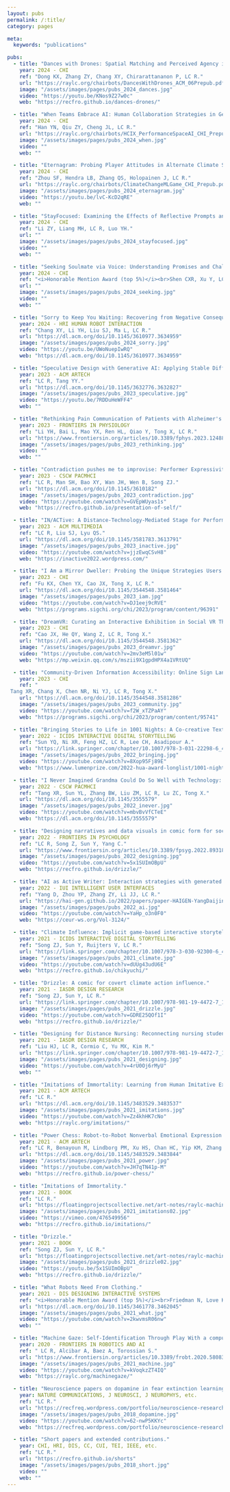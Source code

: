 ```yaml
---
layout: pubs
permalink: /:title/
category: pages

meta:
  keywords: "publications"

pubs:
  - title: "Dances with Drones: Spatial Matching and Perceived Agency in Improvised Movements with Drone and Human Partners."
    year: 2024 - CHI
    ref: "Dong KX, Zhang ZY, Chang XY, Chirarattananon P, LC R."
    url: "https://raylc.org/chairbots/DancesWithDrones_ACM_06Prepub.pdf"
    image: "/assets/images/pages/pubs_2024_dances.jpg"
    video: "https://youtu.be/KNos9Z27w0c"
    web: "https://recfro.github.io/dances-drones/"

  - title: "When Teams Embrace AI: Human Collaboration Strategies in Generative Prompting in a Creative Design Task."
    year: 2024 - CHI
    ref: "Han YN, Qiu ZY, Cheng JL, LC R."
    url: "https://raylc.org/chairbots/HCIX_PerformanceSpaceAI_CHI_Prepub.pdf"
    image: "/assets/images/pages/pubs_2024_when.jpg"
    video: ""
    web: ""

  - title: "Eternagram: Probing Player Attitudes in Alternate Climate Scenarios Through a ChatGPT-Driven Text Adventure."
    year: 2024 - CHI
    ref: "Zhou SF, Hendra LB, Zhang QS, Holopainen J, LC R."
    url: "https://raylc.org/chairbots/ClimateChangeMLGame_CHI_Prepub.pdf"
    image: "/assets/images/pages/pubs_2024_eternagram.jpg"
    video: "https://youtu.be/lvC-KcD2qRE"
    web: ""

  - title: "StayFocused: Examining the Effects of Reflective Prompts and Chatbot Support on Compulsive Smartphone Use."
    year: 2024 - CHI
    ref: "Li ZY, Liang MH, LC R, Luo YH."
    url: ""
    image: "/assets/images/pages/pubs_2024_stayfocused.jpg"
    video: ""
    web: ""

  - title: "Seeking Soulmate via Voice: Understanding Promises and Challenges of Online Synchronized Voice-Based Mobile Dating."
    year: 2024 - CHI
    ref: "<i>Honorable Mention Award (top 5%)</i><br>Shen CXR, Xu Y, LC R, Lu ZC."
    url: ""
    image: "/assets/images/pages/pubs_2024_seeking.jpg"
    video: ""
    web: ""

  - title: "Sorry to Keep You Waiting: Recovering from Negative Consequences Resulting from Service Robot Unintended Rejection."
    year: 2024 - HRI HUMAN ROBOT INTERACTION
    ref: "Chang XY, Li YH, Liu SJ, Ma L, LC R."
    url: "https://dl.acm.org/doi/10.1145/3610977.3634959"
    image: "/assets/images/pages/pubs_2024_sorry.jpg"
    video: "https://youtu.be/UWoNuepIwRQ"
    web: "https://dl.acm.org/doi/10.1145/3610977.3634959"

  - title: "Speculative Design with Generative AI: Applying Stable Diffusion and ChatGPT to imagining climate change futures."
    year: 2023 - ACM ARTECH
    ref: "LC R, Tang YY."
    url: "https://dl.acm.org/doi/10.1145/3632776.3632827"
    image: "/assets/images/pages/pubs_2023_speculative.jpg"
    video: "https://youtu.be/7RDDuHeWFF4"
    web: ""

  - title: "Rethinking Pain Communication of Patients with Alzheimer's Disease Through E-Textile Interaction Design."
    year: 2023 - FRONTIERS IN PHYSIOLOGY
    ref: "Li YH, Bai L, Mao YX, Ren HL, Qiao Y, Tong X, LC R."
    url: "https://www.frontiersin.org/articles/10.3389/fphys.2023.1248893/full"
    image: "/assets/images/pages/pubs_2023_rethinking.jpg"
    video: ""
    web: ""

  - title: "Contradiction pushes me to improvise: Performer Expressivity and Engagement in Distanced Movement Performance Paradigms."
    year: 2023 - CSCW PACMHCI
    ref: "LC R, Man SH, Bao XY, Wan JH, Wen B, Song ZJ."
    url: "https://dl.acm.org/doi/10.1145/3610182"
    image: "/assets/images/pages/pubs_2023_contradiction.jpg"
    video: "https://youtube.com/watch?v=GVEpWUyas1s"
    web: "https://recfro.github.io/presentation-of-self/"

  - title: "IN/ACTive: A Distance-Technology-Mediated Stage for Performer-Audience Telepresence and Environmental Control."
    year: 2023 - ACM MULTIMEDIA
    ref: "LC R, Liu SJ, Lyu QS."
    url: "https://dl.acm.org/doi/10.1145/3581783.3613791"
    image: "/assets/images/pages/pubs_2023_inactive.jpg"
    video: "https://youtube.com/watch?v=jjzEwqCSvH8"
    web: "https://inactive2022.wordpress.com/"

  - title: "I Am a Mirror Dweller: Probing the Unique Strategies Users Take to Communicate in the Context of Mirrors in Social Virtual Reality."
    year: 2023 - CHI
    ref: "Fu KX, Chen YX, Cao JX, Tong X, LC R."
    url: "https://dl.acm.org/doi/10.1145/3544548.3581464"
    image: "/assets/images/pages/pubs_2023_iam.jpg"
    video: "https://youtube.com/watch?v=DJ1eej9cRVE"
    web: "https://programs.sigchi.org/chi/2023/program/content/96391"

  - title: "DreamVR: Curating an Interactive Exhibition in Social VR Through an Autobiographical Design Study."
    year: 2023 - CHI
    ref: "Cao JX, He QY, Wang Z, LC R, Tong X."
    url: "https://dl.acm.org/doi/10.1145/3544548.3581362"
    image: "/assets/images/pages/pubs_2023_dreamvr.jpg"
    video: "https://youtube.com/watch?v=2mv3eM5l01w"
    web: "https://mp.weixin.qq.com/s/mszii9X1gpdHPX4a1VRtUQ"

  - title: "Community-Driven Information Accessibility: Online Sign Language Content Creation within d/Deaf Communities."
    year: 2023 - CHI
    ref: "
 Tang XR, Chang X, Chen NR, Ni YJ, LC R, Tong X."
    url: "https://dl.acm.org/doi/10.1145/3544548.3581286"
    image: "/assets/images/pages/pubs_2023_community.jpg"
    video: "https://youtube.com/watch?v=f2W_xTZPaAY"
    web: "https://programs.sigchi.org/chi/2023/program/content/95741"

  - title: "Bringing Stories to Life in 1001 Nights: A Co-creative Text Adventure Game Using a Story Generation Model."
    year: 2022 - ICIDS INTERACTIVE DIGITAL STORYTELLING
    ref: "Sun YQ, Ni XR, Feng HZ, LC R, Lee CH, Asadipour A."
    url: "https://link.springer.com/chapter/10.1007/978-3-031-22298-6_42"
    image: "/assets/images/pages/pubs_2022_bringing.jpg"
    video: "https://youtube.com/watch?v=8Xop95Fj89E"
    web: "https://www.lumenprize.com/2022-hua-award-longlist/1001-nights-a-co-creative-ai-driven-text-adventure-game"

  - title: "I Never Imagined Grandma Could Do So Well with Technology: Evolving Roles of Younger Family Members in Older Adults' Technology Learning and Use."
    year: 2022 - CSCW PACMHCI
    ref: "Tang XR, Sun YL, Zhang BW, Liu ZM, LC R, Lu ZC, Tong X."
    url: "https://dl.acm.org/doi/10.1145/3555579"
    image: "/assets/images/pages/pubs_2022_inever.jpg"
    video: "https://youtube.com/watch?v=mbvBvVfCTeE"
    web: "https://dl.acm.org/doi/10.1145/3555579"

  - title: "Designing narratives and data visuals in comic form for social influence in climate action."
    year: 2022 - FRONTIERS IN PSYCHOLOGY
    ref: "LC R, Song Z, Sun Y, Yang C."
    url: "https://www.frontiersin.org/articles/10.3389/fpsyg.2022.893181/full"
    image: "/assets/images/pages/pubs_2022_designing.jpg"
    video: "https://youtube.com/watch?v=5x1SUImOBpU"
    web: "https://recfro.github.io/drizzle/"

  - title: "AI as Active Writer: Interaction strategies with generated text in human-AI collaborative fiction writing."
    year: 2022 - IUI INTELLIGENT USER INTERFACES
    ref: "Yang D, Zhou YP, Zhang ZY, Li JJ, LC R."
    url: "https://hai-gen.github.io/2022/papers/paper-HAIGEN-YangDaijin.pdf"
    image: "/assets/images/pages/pubs_2022_ai.jpg"
    video: "https://youtube.com/watch?v=YaHp_o3n0F0"
    web: "https://ceur-ws.org/Vol-3124/"

  - title: "Climate Influence: Implicit game-based interactive storytelling for climate action purpose."
    year: 2021 - ICIDS INTERACTIVE DIGITAL STORYTELLING
    ref: "Song ZJ, Sun Y, Ruijters V, LC R."
    url: "https://link.springer.com/chapter/10.1007/978-3-030-92300-6_42"
    image: "/assets/images/pages/pubs_2021_climate.jpg"
    video: "https://youtube.com/watch?v=dUUg43udU6E"
    web: "https://recfro.github.io/chikyuchi/"

  - title: "Drizzle: A comic for covert climate action influence."
    year: 2021 - IASDR DESIGN RESEARCH
    ref: "Song ZJ, Sun Y, LC R."
    url: "https://link.springer.com/chapter/10.1007/978-981-19-4472-7_105"
    image: "/assets/images/pages/pubs_2021_drizzle.jpg"
    video: "https://youtube.com/watch?v=GDRE25QOf1I"
    web: "https://recfro.github.io/drizzle/"

  - title: "Designing for Distance Nursing: Reconnecting nursing students with senior home residents during COVID-19."
    year: 2021 - IASDR DESIGN RESEARCH
    ref: "Liu HJ, LC R, Cormio C, Yu MX, Kim M."
    url: "https://link.springer.com/chapter/10.1007/978-981-19-4472-7_165"
    image: "/assets/images/pages/pubs_2021_designing.jpg"
    video: "https://youtube.com/watch?v=4rU0Oj6rMyU"
    web: ""

  - title: "Imitations of Immortality: Learning from Human Imitative Examples in Transformer Poetry Generation."
    year: 2021 - ACM ARTECH
    ref: "LC R."
    url: "https://dl.acm.org/doi/10.1145/3483529.3483537"
    image: "/assets/images/pages/pubs_2021_imitations.jpg"
    video: "https://youtube.com/watch?v=Zz4khHK7cNo"
    web: "https://raylc.org/imitations/"

  - title: "Power Chess: Robot-to-Robot Nonverbal Emotional Expression Applied to Competitive Play."
    year: 2021 - ACM ARTECH
    ref: "LC R, Benayoun M, Lindborg PM, Xu HS, Chan HC, Yip KM, Zhang TY."
    url: "https://dl.acm.org/doi/10.1145/3483529.3483844"
    image: "/assets/images/pages/pubs_2021_power.jpg"
    video: "https://youtube.com/watch?v=JH7qTN41p-M"
    web: "https://recfro.github.io/power-chess/"

  - title: "Imitations of Immortality."
    year: 2021 - BOOK
    ref: "LC R."
    url: "https://floatingprojectscollective.net/art-notes/raylc-machine-human-co-authored-2-new-fp-monographs/"
    image: "/assets/images/pages/pubs_2021_imitations02.jpg"
    video: "https://vimeo.com/476549956"
    web: "https://recfro.github.io/imitations/"

  - title: "Drizzle."
    year: 2021 - BOOK
    ref: "Song ZJ, Sun Y, LC R."
    url: "https://floatingprojectscollective.net/art-notes/raylc-machine-human-co-authored-2-new-fp-monographs/"
    image: "/assets/images/pages/pubs_2021_drizzle02.jpg"
    video: "https://youtu.be/5x1SUImOBpU"
    web: "https://recfro.github.io/drizzle/"

  - title: "What Robots Need From Clothing."
    year: 2021 - DIS DESIGNING INTERACTIVE SYSTEMS
    ref: "<i>Honorable Mention Award (top 5%)</i><br>Friedman N, Love K, LC R, Sabin J, Hoffman G, Ju W."
    url: "https://dl.acm.org/doi/10.1145/3461778.3462045"
    image: "/assets/images/pages/pubs_2021_what.jpg"
    video: "https://youtube.com/watch?v=2kwvmsR06nw"
    web: ""

  - title: "Machine Gaze: Self-Identification Through Play With a computer Vision-Based Projection and Robotics System."
    year: 2020 - FRONTIERS IN ROBOTICS AND AI
    ref: " LC R, Alcibar A, Baez A, Torossian S."
    url: "https://www.frontiersin.org/articles/10.3389/frobt.2020.580835/full"
    image: "/assets/images/pages/pubs_2021_machine.jpg"
    video: "https://youtube.com/watch?v=kVoqkzZT4IQ"
    web: "https://raylc.org/machinegaze/"

  - title: "Neuroscience papers on dopamine in fear extinction learning, optical voltage sensing, computational modeling of motor circuits."
    year: NATURE COMMUNICATIONS, J NEUROSCI, J NEUROPHYS, etc.
    ref: "LC R."
    url: "https://recfreq.wordpress.com/portfolio/neuroscience-research/"
    image: "/assets/images/pages/pubs_2018_dopamine.jpg"
    video: "https://youtube.com/watch?v=62-nwP5KKYc"
    web: "https://recfreq.wordpress.com/portfolio/neuroscience-research/"

  - title: "Short papers and extended contributions."
    year: CHI, HRI, DIS, CC, CUI, TEI, IEEE, etc.
    ref: "LC R."
    url: "https://recfro.github.io/shorts"
    image: "/assets/images/pages/pubs_2018_short.jpg"
    video: ""
    web: ""
---
```

<p></p>